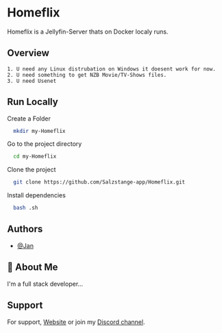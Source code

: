 
# Homeflix

Homeflix is a Jellyfin-Server thats on Docker localy runs. 




## Overview

    1. U need any Linux distrubation on Windows it doesent work for now.
    2. U need something to get NZB Movie/TV-Shows files.
    3. U need Usenet 


## Run Locally

Create a Folder

```bash
  mkdir my-Homeflix
```

Go to the project directory

```bash
  cd my-Homeflix
```

Clone the project

```bash
  git clone https://github.com/Salzstange-app/Homeflix.git
```

Install dependencies

```bash
  bash .sh
```

## Authors

- [@Jan](https://www.github.com/Salzstange-app)


## 🚀 About Me
I'm a full stack developer...


## Support

For support, [Website](https://salzstange-app.github.io/website/) or join my [Discord channel](https://discord.gg/qVzbUXGNpW).
